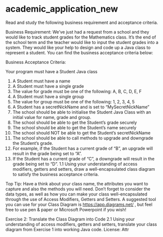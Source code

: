 # academic_application_new

Read and study the following business requirement and acceptance criteria.

Business Requirement:
We’ve just had a request from a school and they would like to track student grades for the Mathematics class. It’s the end of the school term and
the teacher would like to input the student grades into a system. They would like your help to design and code up a Java class to represent a
student.
You can find the business acceptance criteria below:

Business Acceptance Criteria:

Your program must have a Student Java class
1. A Student must have a name
2. A Student must have a single grade
3. The value for grade must be one of the following: A, B, C, D, E, F
4. A Student must have a single group
5. The value for group must be one of the following: 1, 2, 3, 4, 5
6. A Student has a secretNickName and is set to “MySecretNickName”
7. The school should be able to initialise the Student Java Class with an initial value for name, grade and group.
8. The school should be able to get the Student’s grade securely
9. The school should be able to get the Student’s name securely
10. The school should NOT be able to get the Student’s secretNickName
11. The school should be able to call methods to upgrade and downgrade the Student’s grade.
12. For example, if the Student has a current grade of “B”, an upgrade will result in the grade being set to “A”.
13. If the Student has a current grade of “C”, a downgrade will result in the grade being set to “D”.
  1.1 Using your understanding of access modifiers, getters and setters, draw a well-encapsulated class diagram to satisfy the business
acceptance criteria.

 Top Tip: Have a think about your class name, the attributes you want to capture and also the methods you will need. Don’t forget to consider the
data types, as well as how you can make your class well-encapsulated through the use of Access Modifiers, Getters and Setters.
A suggested tool you can use for your Class Diagram is https://app.diagrams.net/ , but feel free to use pen & paper or Microsoft Powerpoint if you
wish!

Exercise 2: Translate the Class Diagram into Code
2.1 Using your understanding of access modifiers, getters and setters, translate your class diagram from Exercise 1 into working Java
code.
License: Attr
